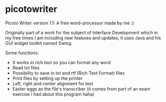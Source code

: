 # picotowriter
Picoto Writer version 1.1: A free word-processor made by me :)

Originally part of a work for the subject of Interface Development which in my free times I am including new features and updates, it uses Java and his GUI widget toolkit named Swing.

Some functions:

- It works in rich text so you can format any word
- Read txt files
- Possibility to save in txt and rtf (Rich Text Format) files
- Print files by setting up the printer
- Left, right and center alignment for text
- Easter eggs as the file's transcriber (it comes from part of an exam exercise I had about this program haha)
